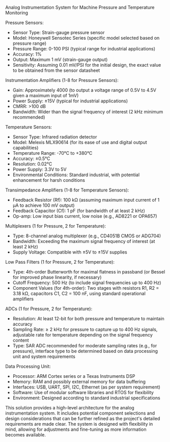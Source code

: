 Analog Instrumentation System for Machine Pressure and Temperature Monitoring

Pressure Sensors:
- Sensor Type: Strain-gauge pressure sensor
- Model: Honeywell Sensotec Series (specific model selected based on pressure range)
- Pressure Range: 0-100 PSI (typical range for industrial applications)
- Accuracy: 1%
- Output: Maximum 1 mV (strain-gauge output)
- Sensitivity: Assuming 0.01 mV/PSI for the initial design, the exact value to be obtained from the sensor datasheet

Instrumentation Amplifiers (1-8 for Pressure Sensors):
- Gain: Approximately 4000 (to output a voltage range of 0.5V to 4.5V given a maximum input of 1mV)
- Power Supply: ±15V (typical for industrial applications)
- CMRR: >100 dB
- Bandwidth: Wider than the signal frequency of interest (2 kHz minimum recommended)

Temperature Sensors:
- Sensor Type: Infrared radiation detector
- Model: Melexis MLX90614 (for its ease of use and digital output capabilities)
- Temperature Range: -70°C to +380°C
- Accuracy: ±0.5°C
- Resolution: 0.02°C
- Power Supply: 3.3V to 5V
- Environmental Conditions: Standard industrial, with potential enhancement for harsh conditions

Transimpedance Amplifiers (1-8 for Temperature Sensors):
- Feedback Resistor (Rf): 100 kΩ (assuming maximum input current of 1 µA to achieve 100 mV output)
- Feedback Capacitor (Cf): 1 pF (for bandwidth of at least 2 kHz)
- Op-amp: Low input bias current, low noise (e.g., AD8221 or OPA657)

Multiplexers (1 for Pressure, 2 for Temperature):
- Type: 8-channel analog multiplexer (e.g., CD4051B CMOS or ADG704)
- Bandwidth: Exceeding the maximum signal frequency of interest (at least 2 kHz)
- Supply Voltage: Compatible with ±5V to ±15V supplies

Low Pass Filters (1 for Pressure, 2 for Temperature):
- Type: 4th-order Butterworth for maximal flatness in passband (or Bessel for improved phase linearity, if necessary)
- Cutoff Frequency: 500 Hz (to include signal frequencies up to 400 Hz)
- Component Values (for 4th-order): Two stages with resistors R1, R2 = 3.18 kΩ, capacitors C1, C2 = 100 nF, using standard operational amplifiers

ADCs (1 for Pressure, 2 for Temperature):
- Resolution: At least 12-bit for both pressure and temperature to maintain accuracy
- Sampling Rate: ≥ 2 kHz for pressure to capture up to 400 Hz signals, adjustable rate for temperature depending on the signal frequency content
- Type: SAR ADC recommended for moderate sampling rates (e.g., for pressure), interface type to be determined based on data processing unit and system requirements

Data Processing Unit:
- Processor: ARM Cortex series or a Texas Instruments DSP
- Memory: RAM and possibly external memory for data buffering
- Interfaces: USB, UART, SPI, I2C, Ethernet (as per system requirement)
- Software: Use of modular software libraries and RTOS for flexibility
- Environment: Designed according to standard industrial specifications

This solution provides a high-level architecture for the analog instrumentation system. It includes potential component selections and design considerations that can be further refined as the project's detailed requirements are made clear. The system is designed with flexibility in mind, allowing for adjustments and fine-tuning as more information becomes available.
